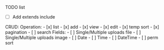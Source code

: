 TODO list


- [ ] Add extends include

CRUD:
	Operation:
		- [x] list
		- [x] add
		- [x] view
		- [x] edit
		- [x] temp sort
		- [x] pagination
		- [ ] search
	Fields:
		- [ ] Single/Multiple uploads file
		- [ ] Single/Multiple uploads image
		- [ ] Date
		- [ ] Time
		- [ ] DateTime
		- [ ] perm sort
